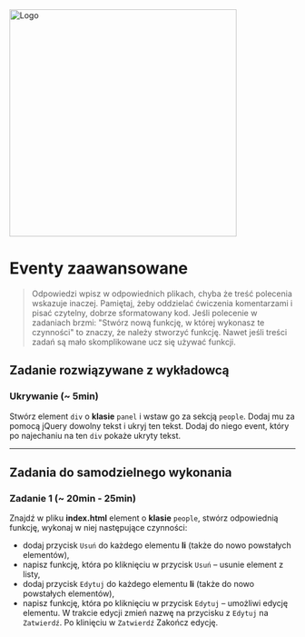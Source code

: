 <img alt="Logo" src="http://coderslab.pl/svg/logo-coderslab.svg" width="400">

# Eventy zaawansowane

> Odpowiedzi wpisz w odpowiednich plikach, chyba że treść polecenia wskazuje inaczej.
Pamiętaj, żeby oddzielać ćwiczenia komentarzami i pisać czytelny, dobrze sformatowany kod.
Jeśli  polecenie w zadaniach brzmi: "Stwórz nową funkcję, w której wykonasz te czynności" to znaczy, że
należy stworzyć funkcję. Nawet jeśli treści zadań są mało skomplikowane
ucz się używać funkcji.

## Zadanie rozwiązywane z wykładowcą

### Ukrywanie  (~ 5min)
Stwórz element ```div``` o **klasie** ```panel``` i wstaw go za sekcją ```people```. Dodaj mu za pomocą jQuery dowolny tekst i ukryj ten tekst. Dodaj do niego event, który po najechaniu na ten ```div```  pokaże ukryty tekst.


-----------------------------------------------------------------------------------------------------

## Zadania do samodzielnego wykonania

### Zadanie 1 (~ 20min - 25min)
Znajdź w pliku **index.html** element o **klasie** ```people```, stwórz odpowiednią funkcję, wykonaj w niej następujące czynności:
* dodaj przycisk ```Usuń``` do każdego elementu **li** (także do nowo powstałych elementów),
* napisz funkcję, która po kliknięciu w przycisk ```Usuń``` &ndash; usunie element z listy,
* dodaj przycisk ```Edytuj``` do każdego elementu **li** (także do nowo powstałych elementów),
* napisz funkcję, która po kliknięciu w przycisk ```Edytuj``` &ndash; umożliwi edycję elementu.
W trakcie edycji zmień nazwę na przycisku z ```Edytuj``` na ```Zatwierdź```. Po klinięciu w ```Zatwierdź```
Zakończ edycję.

